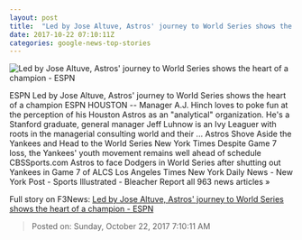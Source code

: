 ```yaml
---
layout: post
title:  "Led by Jose Altuve, Astros' journey to World Series shows the heart of a champion - ESPN"
date: 2017-10-22 07:10:11Z
categories: google-news-top-stories
---
```


![Led by Jose Altuve, Astros' journey to World Series shows the heart of a champion - ESPN](http://a3.espncdn.com/combiner/i?img=%2Fphoto%2F2017%2F1021%2Fr277560_1296x729_16%2D9.jpg)

ESPN Led by Jose Altuve, Astros' journey to World Series shows the heart of a champion ESPN HOUSTON -- Manager A.J. Hinch loves to poke fun at the perception of his Houston Astros as an "analytical" organization. He's a Stanford graduate, general manager Jeff Luhnow is an Ivy Leaguer with roots in the managerial consulting world and their ... Astros Shove Aside the Yankees and Head to the World Series New York Times Despite Game 7 loss, the Yankees' youth movement remains well ahead of schedule CBSSports.com Astros to face Dodgers in World Series after shutting out Yankees in Game 7 of ALCS Los Angeles Times New York Daily News - New York Post - Sports Illustrated - Bleacher Report all 963 news articles »


Full story on F3News: [Led by Jose Altuve, Astros' journey to World Series shows the heart of a champion - ESPN](http://www.f3nws.com/n/WqxpxB)

> Posted on: Sunday, October 22, 2017 7:10:11 AM
